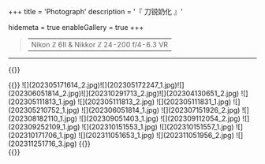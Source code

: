 +++
title = 'Photograph'
description = '『 刀锐奶化 』'

hidemeta = true
enableGallery = true
+++

> |       |
> |  :-:  |
> | Nikon ℤ 6II & Nikkor ℤ 24-200 f/4-6.3 VR |

---
{{<rawhtml>}}
<div data-nanogallery2='{
    "thumbnailWidth": "200",
    "thumbnailHeight": "auto",
    "thumbnailAlignment": "center",
    "thumbnailOpenImage": true,
    "thumbnailAlignment": "fillWidth",
    "thumbnailDisplayTransition": "slideUp2",
    "thumbnailDisplayTransitionDuration": 500,
    "thumbnailDisplayInterval": 30,
    "thumbnailHoverEffect2": "image_scale_1.00_1.10",
    "touchAnimation": true,
    "touchAutoOpenDelay": 800,
    "galleryDisplayMode": "rotateX",
    "galleryDisplayTransitionDuration": 500,
    "gallerySorting": "random"}'>
{{</rawhtml>}}
![](202305171614_2.jpg)![](202305172247_1.jpg)![](202306051814_2.jpg)![](202310291713_2.jpg)![](202304130651_2.jpg) ![](202305111813_1.jpg) ![](202305111813_2.jpg) ![](202305111831_1.jpg) ![](202305210752_1.jpg) ![](202306051814_1.jpg) ![](202307151926_2.jpg) ![](202308182110_1.jpg) ![](202309051403_1.jpg) ![](202309112054_2.jpg) ![](202309252109_1.jpg) ![](202310151553_1.jpg) ![](202310151557_1.jpg) ![](202310171706_1.jpg) ![](202311051653_1.jpg) ![](202311051956_2.jpg) ![](202311251716_3.jpg)
{{<rawhtml>}}
</div>
{{</rawhtml>}}
